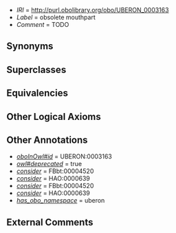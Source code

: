  * *IRI* = http://purl.obolibrary.org/obo/UBERON_0003163
 * *Label* = obsolete mouthpart
 * *Comment* = TODO

## Synonyms


## Superclasses


## Equivalencies


## Other Logical Axioms


## Other Annotations

 * *[oboInOwl#id](../../id/oboInOwl#id.md)* = UBERON:0003163
 * *[owl#deprecated](../../ed/owl#deprecated.md)* = true
 * *[consider](../../er/oboInOwl#consider.md)* = FBbt:00004520
 * *[consider](../../er/oboInOwl#consider.md)* = HAO:0000639
 * *[consider](../../er/oboInOwl#consider.md)* = FBbt:00004520
 * *[consider](../../er/oboInOwl#consider.md)* = HAO:0000639
 * *[has_obo_namespace](../../ce/oboInOwl#hasOBONamespace.md)* = uberon

## External Comments

